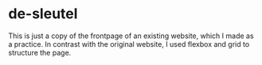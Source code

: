 # de-sleutel
This is just a copy of  the frontpage of an existing website, which I made as a practice. In contrast with the original website, I used flexbox and grid to structure the page.

